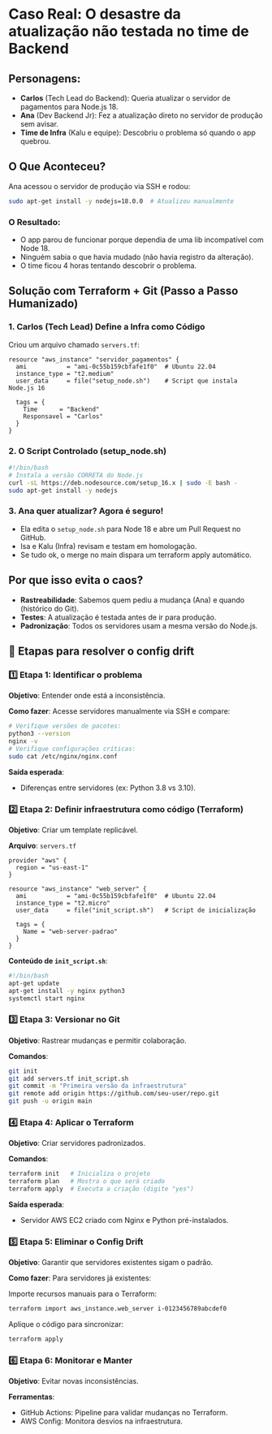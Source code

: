 # Caso Real: O desastre da atualização não testada no time de Backend

## Personagens:
- **Carlos** (Tech Lead do Backend): Queria atualizar o servidor de pagamentos para Node.js 18.
- **Ana** (Dev Backend Jr): Fez a atualização direto no servidor de produção sem avisar.
- **Time de Infra** (Kalu e equipe): Descobriu o problema só quando o app quebrou.

## O Que Aconteceu?
Ana acessou o servidor de produção via SSH e rodou:

```bash
sudo apt-get install -y nodejs=18.0.0  # Atualizou manualmente
```

### O Resultado:
- O app parou de funcionar porque dependia de uma lib incompatível com Node 18.
- Ninguém sabia o que havia mudado (não havia registro da alteração).
- O time ficou 4 horas tentando descobrir o problema.

## Solução com Terraform + Git (Passo a Passo Humanizado)

### 1. Carlos (Tech Lead) Define a Infra como Código
Criou um arquivo chamado `servers.tf`:

```hcl
resource "aws_instance" "servidor_pagamentos" {
  ami           = "ami-0c55b159cbfafe1f0"  # Ubuntu 22.04
  instance_type = "t2.medium"
  user_data     = file("setup_node.sh")    # Script que instala Node.js 16

  tags = {
    Time      = "Backend"
    Responsavel = "Carlos"
  }
}
```

### 2. O Script Controlado (setup_node.sh)
```bash
#!/bin/bash
# Instala a versão CORRETA do Node.js
curl -sL https://deb.nodesource.com/setup_16.x | sudo -E bash -
sudo apt-get install -y nodejs
```

### 3. Ana quer atualizar? Agora é seguro!
- Ela edita o `setup_node.sh` para Node 18 e abre um Pull Request no GitHub.
- Isa e Kalu (Infra) revisam e testam em homologação.
- Se tudo ok, o merge no main dispara um terraform apply automático.

## Por que isso evita o caos?
- **Rastreabilidade**: Sabemos quem pediu a mudança (Ana) e quando (histórico do Git).
- **Testes**: A atualização é testada antes de ir para produção.
- **Padronização**: Todos os servidores usam a mesma versão do Node.js.

## 🔧 Etapas para resolver o config drift

### 1️⃣ Etapa 1: Identificar o problema
**Objetivo**: Entender onde está a inconsistência.

**Como fazer**:
Acesse servidores manualmente via SSH e compare:

```bash
# Verifique versões de pacotes:
python3 --version
nginx -v
# Verifique configurações críticas:
sudo cat /etc/nginx/nginx.conf
```

**Saída esperada**:
- Diferenças entre servidores (ex: Python 3.8 vs 3.10).

### 2️⃣ Etapa 2: Definir infraestrutura como código (Terraform)
**Objetivo**: Criar um template replicável.

**Arquivo**: `servers.tf`

```hcl
provider "aws" {
  region = "us-east-1"
}

resource "aws_instance" "web_server" {
  ami           = "ami-0c55b159cbfafe1f0"  # Ubuntu 22.04
  instance_type = "t2.micro"
  user_data     = file("init_script.sh")   # Script de inicialização

  tags = {
    Name = "web-server-padrao"
  }
}
```

**Conteúdo de `init_script.sh`**:
```bash
#!/bin/bash
apt-get update
apt-get install -y nginx python3
systemctl start nginx
```

### 3️⃣ Etapa 3: Versionar no Git
**Objetivo**: Rastrear mudanças e permitir colaboração.

**Comandos**:
```bash
git init
git add servers.tf init_script.sh
git commit -m "Primeira versão da infraestrutura"
git remote add origin https://github.com/seu-user/repo.git
git push -u origin main
```

### 4️⃣ Etapa 4: Aplicar o Terraform
**Objetivo**: Criar servidores padronizados.

**Comandos**:
```bash
terraform init   # Inicializa o projeto
terraform plan   # Mostra o que será criado
terraform apply  # Executa a criação (digite "yes")
```

**Saída esperada**:
- Servidor AWS EC2 criado com Nginx e Python pré-instalados.

### 5️⃣ Etapa 5: Eliminar o Config Drift
**Objetivo**: Garantir que servidores existentes sigam o padrão.

**Como fazer**:
Para servidores já existentes:

Importe recursos manuais para o Terraform:
```bash
terraform import aws_instance.web_server i-0123456789abcdef0
```

Aplique o código para sincronizar:
```bash
terraform apply
```

### 6️⃣ Etapa 6: Monitorar e Manter
**Objetivo**: Evitar novas inconsistências.

**Ferramentas**:
- GitHub Actions: Pipeline para validar mudanças no Terraform.
- AWS Config: Monitora desvios na infraestrutura.
